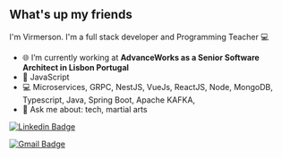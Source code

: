 ## What's up my friends
I'm Virmerson.
I'm a full stack developer and Programming Teacher :computer:

- 🌐   I’m currently working at **AdvanceWorks as a Senior Software Architect in Lisbon Portugal**
- :purple_heart:  JavaScript
- :computer:  Microservices, GRPC, NestJS, VueJs, ReactJS, Node, MongoDB, Typescript, Java, Spring Boot, Apache KAFKA, 
- 💬   Ask me about: tech, martial arts 

[![Linkedin Badge](https://img.shields.io/badge/-Virmerson-blue?style=flat-square&logo=Linkedin&logoColor=white&link=https://www.linkedin.com/in/virmerson/)](https://www.linkedin.com/in/virmerson/) 

[![Gmail Badge](https://img.shields.io/badge/-virmerson.dev@gmail.com-c14438?style=flat-square&logo=Gmail&logoColor=white&link=mailto:virmerson.dev@gmail.com)](mailto:virmerson.dev@gmail.com)
